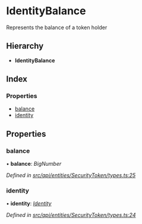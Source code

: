 # IdentityBalance

Represents the balance of a token holder

## Hierarchy

* **IdentityBalance**

## Index

### Properties

* [balance](identitybalance.md#balance)
* [identity](identitybalance.md#identity)

## Properties

### balance

• **balance**: _BigNumber_

_Defined in_ [_src/api/entities/SecurityToken/types.ts:25_](https://github.com/PolymathNetwork/polymesh-sdk/blob/959efb76/src/api/entities/SecurityToken/types.ts#L25)

### identity

• **identity**: [_Identity_](../classes/identity.md)

_Defined in_ [_src/api/entities/SecurityToken/types.ts:24_](https://github.com/PolymathNetwork/polymesh-sdk/blob/959efb76/src/api/entities/SecurityToken/types.ts#L24)

